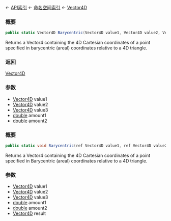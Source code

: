← [API索引](Api-Index) ← [命名空间索引](Namespace-Index) ← [Vector4D](VRageMath.Vector4D)

### 概要

```csharp
public static Vector4D Barycentric(Vector4D value1, Vector4D value2, Vector4D value3, double amount1, double amount2)
```

Returns a Vector4 containing the 4D Cartesian coordinates of a point specified in barycentric (areal) coordinates relative to a 4D triangle.

### 返回

[Vector4D](VRageMath.Vector4D)

### 参数

* [Vector4D](VRageMath.Vector4D) value1
* [Vector4D](VRageMath.Vector4D) value2
* [Vector4D](VRageMath.Vector4D) value3
* [double](https://docs.microsoft.com/en-us/dotnet/api/System.Double?view=netframework-4.6) amount1
* [double](https://docs.microsoft.com/en-us/dotnet/api/System.Double?view=netframework-4.6) amount2
### 概要

```csharp
public static void Barycentric(ref Vector4D value1, ref Vector4D value2, ref Vector4D value3, double amount1, double amount2, out Vector4D result)
```

Returns a Vector4 containing the 4D Cartesian coordinates of a point specified in Barycentric (areal) coordinates relative to a 4D triangle.

### 参数

* [Vector4D](VRageMath.Vector4D) value1
* [Vector4D](VRageMath.Vector4D) value2
* [Vector4D](VRageMath.Vector4D) value3
* [double](https://docs.microsoft.com/en-us/dotnet/api/System.Double?view=netframework-4.6) amount1
* [double](https://docs.microsoft.com/en-us/dotnet/api/System.Double?view=netframework-4.6) amount2
* [Vector4D](VRageMath.Vector4D) result
